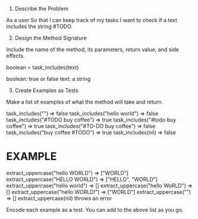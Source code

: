 1. Describe the Problem

As a user
So that I can keep track of my tasks
I want to check if a text includes the string #TODO.

2. Design the Method Signature

Include the name of the method, its parameters, return value, and side effects.

boolean = task_includes(text)

boolean: true or false
text: a string

3. Create Examples as Tests

Make a list of examples of what the method will take and return.

task_includes("") => false
task_includes("hello world") => false
task_includes("#TODO buy coffee") => true
task_includes("#todo buy coffee") => true
task_includes("#TO-DO buy coffee") => false
task_includes("buy coffee #TODO") => true
task_includes(nil) => false

# EXAMPLE

extract_uppercase("hello WORLD") => ["WORLD"]
extract_uppercase("HELLO WORLD") => ["HELLO", "WORLD"]
extract_uppercase("hello world") => []
extract_uppercase("hello WoRLD") => []
extract_uppercase("hello WORLD!") => ["WORLD"]
extract_uppercase("") => []
extract_uppercase(nil) throws an error

Encode each example as a test. You can add to the above list as you go.